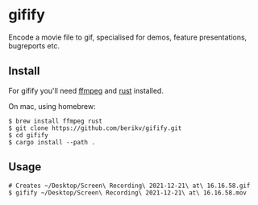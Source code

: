 # gifify

Encode a movie file to gif, specialised for demos, feature presentations, bugreports etc.

## Install

For gifify you'll need [ffmpeg](https://ffmpeg.org/download.html) and [rust](https://www.rust-lang.org/tools/install) installed.

On mac, using homebrew:

    $ brew install ffmpeg rust
    $ git clone https://github.com/berikv/gifify.git 
    $ cd gifify
    $ cargo install --path .

## Usage

    # Creates ~/Desktop/Screen\ Recording\ 2021-12-21\ at\ 16.16.58.gif 
    $ gifify ~/Desktop/Screen\ Recording\ 2021-12-21\ at\ 16.16.58.mov
